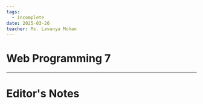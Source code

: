 ```yaml
---
tags:
  - incomplete
date: 2025-03-26
teacher: Ms. Lavanya Mohan
---
```

# Web Programming 7

----------------------------------------------------------------
# Editor's Notes